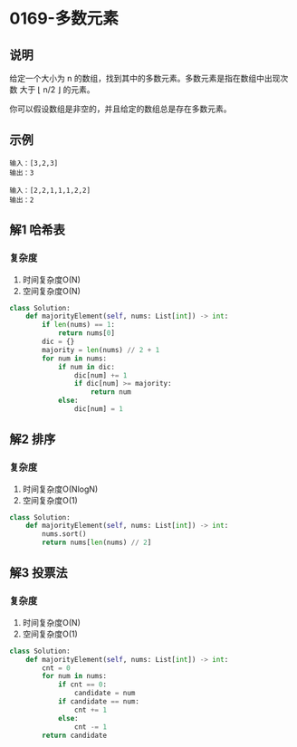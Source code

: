 # 0169-多数元素

## 说明
给定一个大小为 n 的数组，找到其中的多数元素。多数元素是指在数组中出现次数 大于 ⌊ n/2 ⌋ 的元素。

你可以假设数组是非空的，并且给定的数组总是存在多数元素。

## 示例
```
输入：[3,2,3]
输出：3

输入：[2,2,1,1,1,2,2]
输出：2
```

## 解1 哈希表

### 复杂度
1. 时间复杂度O(N)
2. 空间复杂度O(N)

```python
class Solution:
    def majorityElement(self, nums: List[int]) -> int:
        if len(nums) == 1:
            return nums[0]
        dic = {}
        majority = len(nums) // 2 + 1
        for num in nums:
            if num in dic:
                dic[num] += 1
                if dic[num] >= majority:
                    return num
            else:
                dic[num] = 1
```

## 解2 排序

### 复杂度
1. 时间复杂度O(NlogN)
2. 空间复杂度O(1)

```python
class Solution:
    def majorityElement(self, nums: List[int]) -> int:
        nums.sort()
        return nums[len(nums) // 2]
```

## 解3 投票法

### 复杂度
1. 时间复杂度O(N)
2. 空间复杂度O(1)

```python
class Solution:
    def majorityElement(self, nums: List[int]) -> int:
        cnt = 0
        for num in nums:
            if cnt == 0:
                candidate = num
            if candidate == num:
                cnt += 1
            else:
                cnt -= 1
        return candidate
```